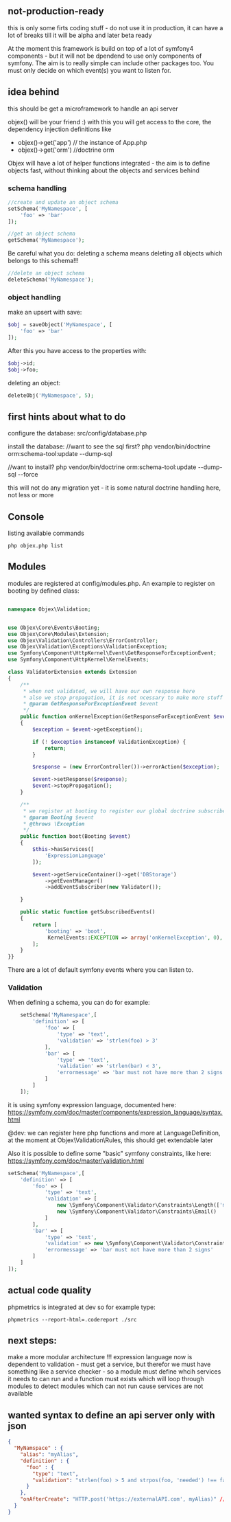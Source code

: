 ## not-production-ready
this is only some firts coding stuff - do not use it in production, it can have a lot of breaks till it will be alpha and later beta ready

At the moment this framework is build on top of a lot of symfony4 components - but it will not be dpendend to use only components of symfony.
The aim is to really simple can include other packages too.
You must only decide on which event(s) you want to listen for.

## idea behind
this should be get a microframework to handle an api server  

objex() will be your friend :) with this you will get access to the core, the dependency injection definitions like

- objex()->get('app') // the instance of App.php
- objex()->get('orm') //doctrine orm

Objex will have a lot of helper functions integrated - the aim is to define objects fast, without 
thinking about the objects and services behind

### schema handling

```php
//create and update an object schema
setSchema('MyNamespace', [
    'foo' => 'bar'
]);
```

```php
//get an object schema
getSchema('MyNamespace');
```

Be careful what you do: deleting a schema means deleting all objects which belongs to this schema!!!

```php
//delete an object schema
deleteSchema('MyNamespace');
```


### object handling

make an upsert with save:

```php
$obj = saveObject('MyNamespace', [
    'foo' => 'bar'
]);
```

After this you have access to the properties with:

```php
$obj->id;
$obj->foo;
```

deleting an object:

```php
deleteObj('MyNamespace', 5);
```
## first hints about what to do

configure the database: 
src/config/database.php

install the database:
//want to see the sql first?
php vendor/bin/doctrine orm:schema-tool:update --dump-sql

//want to install?
php vendor/bin/doctrine orm:schema-tool:update --dump-sql --force

this will not do any migration yet - it is some natural doctrine handling here, not less or more

## Console

listing available commands

```
php objex.php list
```


## Modules

modules are registered at config/modules.php. An example to register on booting by defined class:
```php

namespace Objex\Validation;


use Objex\Core\Events\Booting;
use Objex\Core\Modules\Extension;
use Objex\Validation\Controllers\ErrorController;
use Objex\Validation\Exceptions\ValidationException;
use Symfony\Component\HttpKernel\Event\GetResponseForExceptionEvent;
use Symfony\Component\HttpKernel\KernelEvents;

class ValidatorExtension extends Extension
{
    /**
     * when not validated, we will have our own response here
     * also we stop propagation, it is not ncessary to make more stuff when request is not valid
     * @param GetResponseForExceptionEvent $event
     */
    public function onKernelException(GetResponseForExceptionEvent $event)
    {
        $exception = $event->getException();

        if (! $exception instanceof ValidationException) {
            return;
        }

        $response = (new ErrorController())->errorAction($exception);

        $event->setResponse($response);
        $event->stopPropagation();
    }

    /**
     * we register at booting to register our global doctrine subscriber here
     * @param Booting $event
     * @throws \Exception
     */
    public function boot(Booting $event)
    {
        $this->hasServices([
            'ExpressionLanguage'
        ]);

        $event->getServiceContainer()->get('DBStorage')
            ->getEventManager()
            ->addEventSubscriber(new Validator());

    }

    public static function getSubscribedEvents()
    {
        return [
            'booting' => 'boot',
             KernelEvents::EXCEPTION => array('onKernelException', 0),
        ];
    }
}}

```

There are a lot of default symfony events where you can listen to.

### Validation

When defining a schema, you can do for example:

```php
    setSchema('MyNamespace',[
        'definition' => [
            'foo' => [
                'type' => 'text',
                'validation' => 'strlen(foo) > 3'
            ],
            'bar' => [
                'type' => 'text',
                'validation' => 'strlen(bar) < 3',
                'errormessage' => 'bar must not have more than 2 signs'
            ]
        ]
    ]);
```

it is using symfony expression language, documented here: https://symfony.com/doc/master/components/expression_language/syntax.html

@dev: we can register here php functions and more at LanguageDefinition, at the moment at Objex\Validation\Rules, this should get extendable later

Also it is possible to define some "basic" symfony constraints, like here: https://symfony.com/doc/master/validation.html

```php
setSchema('MyNamespace',[
    'definition' => [
        'foo' => [
            'type' => 'text',
            'validation' => [
                new \Symfony\Component\Validator\Constraints\Length(['min' => 5]),
                new \Symfony\Component\Validator\Constraints\Email()
            ]
        ],
        'bar' => [
            'type' => 'text',
            'validation' => new \Symfony\Component\Validator\Constraints\Length(['max' => 2]),
            'errormessage' => 'bar must not have more than 2 signs'
        ]
    ]
]);
```

## actual code quality

phpmetrics is integrated at dev so for example type:

```
phpmetrics --report-html=.codereport ./src
```

## next steps:
make a more modular architecture !!! expression language now is dependent to validation - must get a service, but therefor we must have
something like a service checker - so a module must define whcih services it needs to can run and a function must exists which will loop through modules
to detect modules which can not run cause services are not available

## wanted syntax to define an api server only with json

```json
{
  "MyNamspace" : {
    "alias": "myAlias",
    "definition" : {
      "foo" : {
        "type": "text",
        "validation": "strlen(foo) > 5 and strpos(foo, 'needed') !== false"   //basic expressions of php included for validation definition
      }
    },
    "onAfterCreate": "HTTP.post('https://externalAPI.com', myAlias)" //define events here onAfterCreate, onAfterUpdate, onAfterDelete, onBeforeCreate, onBeforeUpdate, onBeforeDelete, ... 
  }
}
```